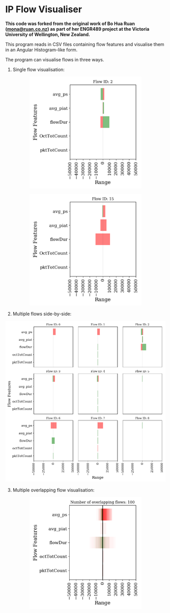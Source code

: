 # IP Flow Visualiser

**This code was forked from the original work of Bo Hua Ruan (mona@ruan.co.nz) as part of her ENGR489 project at the Victoria University of Wellington, New Zealand.**

This program reads in CSV files containing flow features and visualise them in an Angular Histogram-like form.

The program can visualise flows in three ways.

1. Single flow visualisation:

<p align="center">
  <img src="/fig/test1.png" width="350">
</p>

<p align="center">
  <img src="/fig/test2.png" width="350">
</p>

2. Multiple flows side-by-side:

<p align="center">
  <img src="/fig/3x3.png" width="550">
</p>

3. Multiple overlapping flow visualisation:

<p align="center">
  <img src="/fig/colour.png" width="350">
</p>

